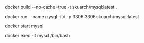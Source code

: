 docker build --no-cache=true -t skuarch/mysql:latest .

docker run --name mysql -itd -p 3306:3306 skuarch/mysql:latest 

docker start mysql

docker exec -it mysql /bin/bash
